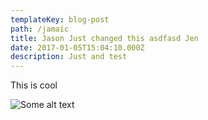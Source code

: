 ```yaml
---
templateKey: blog-post
path: /jamaic
title: Jason Just changed this asdfasd Jen
date: 2017-01-05T15:04:10.000Z
description: Just and test
---
```

This is cool 

![Some alt text](/img/chemex.jpg)
